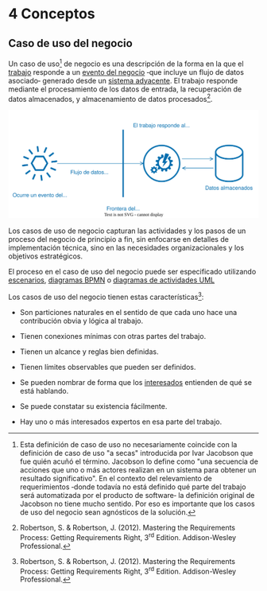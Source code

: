 # 4 Conceptos

## Caso de uso del negocio

Un caso de uso[^1] de negocio es una descripción de la forma en la que el
[trabajo](./4_Trabajo_y_area_de_trabajo.md) responde a un [evento del
negocio](./4_Evento_del_negocio.md) ‑que incluye un flujo de datos asociado‑
generado desde un [sistema adyacente](./4_Sistema_adyacente.md). El trabajo
responde mediante el procesamiento de los datos de entrada, la recuperación de
datos almacenados, y almacenamiento de datos procesados[^2].

[^1]: Esta definición de caso de uso no necesariamente coincide con la
    definición de caso de uso "a secas" introducida por Ivar Jacobson que fue
    quién acuñó el término. Jacobson lo define como "una secuencia de acciones
    que uno o más actores realizan en un sistema para obtener un resultado
    significativo"[^3]. En el contexto del relevamiento de requerimientos ‑donde
    todavía no está definido qué parte del trabajo será automatizada por el
    producto de software‑ la definición original de Jacobson no tiene mucho
    sentido. Por eso es importante que los casos de uso del negocio sean
    agnósticos de la solución.

[^2]: Robertson, S. & Robertson, J. (2012). Mastering the Requirements Process:
Getting Requirements Right, 3<sup>rd</sup> Edition. Addison-Wesley Professional.

[^3]: Jacobson, I., Christerson, M., Jonsson, P., & Övergaard, G. (1992).
    Object-Oriented Software Engineering: A Use Case Driven Approach.
    Addison-Wesley.

![BUC](/diagrams/BUC.svg)

Los casos de uso de negocio capturan las actividades y los pasos de un proceso
del negocio de principio a fin, sin enfocarse en detalles de implementación
técnica, sino en las necesidades organizacionales y los objetivos estratégicos.

El proceso en el caso de uso del negocio puede ser especificado utilizando
[escenarios](/4_Conceptos/Escenario.md),
[diagramas BPMN](/2_Tecnicas_y_herramientas/2_4_4_Diagramas_BPMN.md) o
[diagramas de actividades
UML](/2_Tecnicas_y_herramientas/2_4_1_Diagramas_de_actividades_UML.md)

Los casos de uso del negocio tienen estas características[^2]:

* Son particiones naturales en el sentido de que cada uno hace una contribución
  obvia y lógica al trabajo.

* Tienen conexiones mínimas con otras partes del trabajo.

* Tienen un alcance y reglas bien definidas.

* Tienen límites observables que pueden ser definidos.

* Se pueden nombrar de forma que los [interesados](./4_Interesado.md) entienden
  de qué se está hablando.

* Se puede constatar su existencia fácilmente.

* Hay uno o más interesados expertos en esa parte del trabajo.

